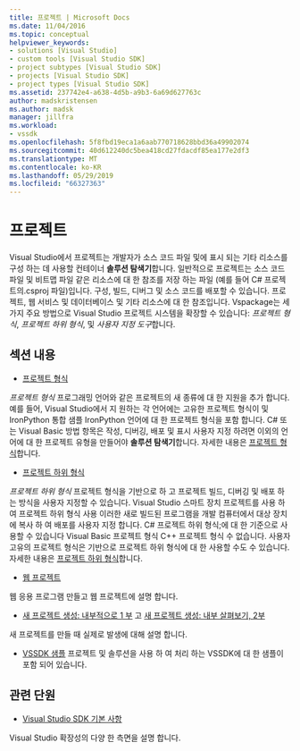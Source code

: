 ```yaml
---
title: 프로젝트 | Microsoft Docs
ms.date: 11/04/2016
ms.topic: conceptual
helpviewer_keywords:
- solutions [Visual Studio]
- custom tools [Visual Studio SDK]
- project subtypes [Visual Studio SDK]
- projects [Visual Studio SDK]
- project types [Visual Studio SDK]
ms.assetid: 237742e4-a638-4d5b-a9b3-6a69d627763c
author: madskristensen
ms.author: madsk
manager: jillfra
ms.workload:
- vssdk
ms.openlocfilehash: 5f8fbd19eca1a6aab770718628bbd36a49902074
ms.sourcegitcommit: 40d612240dc5bea418cd27fdacdf85ea177e2df3
ms.translationtype: MT
ms.contentlocale: ko-KR
ms.lasthandoff: 05/29/2019
ms.locfileid: "66327363"
---
```

# <a name="projects"></a>프로젝트
Visual Studio에서 프로젝트는 개발자가 소스 코드 파일 및에 표시 되는 기타 리소스를 구성 하는 데 사용할 컨테이너 **솔루션 탐색기**합니다. 일반적으로 프로젝트는 소스 코드 파일 및 비트맵 파일 같은 리소스에 대 한 참조를 저장 하는 파일 (예를 들어 C# 프로젝트의.csproj 파일)입니다. 구성, 빌드, 디버그 및 소스 코드를 배포할 수 있습니다. 프로젝트, 웹 서비스 및 데이터베이스 및 기타 리소스에 대 한 참조입니다. Vspackage는 세 가지 주요 방법으로 Visual Studio 프로젝트 시스템을 확장할 수 있습니다: *프로젝트 형식*, *프로젝트 하위 형식*, 및 *사용자 지정 도구*합니다.

## <a name="in-this-section"></a>섹션 내용
- [프로젝트 형식](../../extensibility/internals/project-types.md)

 *프로젝트 형식* 프로그래밍 언어와 같은 프로젝트의 새 종류에 대 한 지원을 추가 합니다. 예를 들어, Visual Studio에서 지 원하는 각 언어에는 고유한 프로젝트 형식이 및 IronPython 통합 샘플 IronPython 언어에 대 한 프로젝트 형식을 포함 합니다. C# 또는 Visual Basic 방법 항목은 작성, 디버깅, 배포 및 표시 사용자 지정 하려면 이외의 언어에 대 한 프로젝트 유형을 만들어야 **솔루션 탐색기**합니다. 자세한 내용은 [프로젝트 형식](../../extensibility/internals/project-types.md)합니다.

- [프로젝트 하위 형식](../../extensibility/internals/project-subtypes.md)

 *프로젝트 하위 형식* 프로젝트 형식을 기반으로 하 고 프로젝트 빌드, 디버깅 및 배포 하는 방식을 사용자 지정할 수 있습니다. Visual Studio 스마트 장치 프로젝트를 사용 하 여 프로젝트 하위 형식 사용 이러한 새로 빌드된 프로그램을 개발 컴퓨터에서 대상 장치에 복사 하 여 배포를 사용자 지정 합니다. C# 프로젝트 하위 형식;에 대 한 기준으로 사용할 수 있습니다 Visual Basic 프로젝트 형식 C++ 프로젝트 형식 수 없습니다. 사용자 고유의 프로젝트 형식은 기반으로 프로젝트 하위 형식에 대 한 사용할 수도 수 있습니다. 자세한 내용은 [프로젝트 하위 형식](../../extensibility/internals/project-subtypes.md)합니다.

- [웹 프로젝트](../../extensibility/internals/web-projects.md)

 웹 응용 프로그램 만들고 웹 프로젝트에 설명 합니다.

- [새 프로젝트 생성: 내부적으로 1 부](../../extensibility/internals/new-project-generation-under-the-hood-part-one.md) 고 [새 프로젝트 생성: 내부 살펴보기, 2부](../../extensibility/internals/new-project-generation-under-the-hood-part-two.md)

 새 프로젝트를 만들 때 실제로 발생에 대해 설명 합니다.

- [VSSDK 샘플](https://aka.ms/vs2015sdksamples) 프로젝트 및 솔루션을 사용 하 여 처리 하는 VSSDK에 대 한 샘플이 포함 되어 있습니다.

## <a name="related-sections"></a>관련 단원
- [Visual Studio SDK 기본 사항](../../extensibility/internals/inside-the-visual-studio-sdk.md)

 Visual Studio 확장성의 다양 한 측면을 설명 합니다.